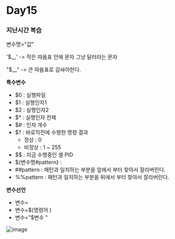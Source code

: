 # Day15

### 지난시간 복습

변수명="값"

'$__' -> 작은 따옴표 안에 문자 그냥 달러라는 문자

"$__" -> 큰 따옴표로 감싸야한다.

**특수변수**
- $0 : 실행파일
- $1 : 실행인자1
- $2 : 실행인자2
- $* : 실행인자 전체
- $# : 인자 개수
- $? : 바로직전에 수행한 명령 결과
  - 정상 : 0
  - 비정상 : 1 ~ 255
- $$ : 지금 수행중인 셸 PID
- ${변수명#pattern} :
- ##pattern : 패턴과 일치하는 부분을 앞에서 부터 찾아서 잘라버린다.
- %%pattern : 패턴과 일치하는 부분을 뒤에서 부터 찾아서 잘라버린다.

**변수선언**
- 변수=
- 변수=$(명령어   )
- 변수="$변수     "

![image](https://github.com/JoEunSae/Metanet-Internship/assets/83803199/40072aba-5401-49a5-85ed-d86a45b4a9ae)



